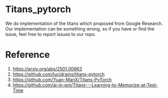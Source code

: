 # Titans_pytorch
We do implementation of the titans which proposed from Google Research.      
Our implementation can be something wrong, so if you have or find the issue, feel free to report issues to our repo.

# Reference 
1. https://arxiv.org/abs/2501.00663
2. https://github.com/lucidrains/titans-pytorch
3. https://github.com/Yuan-ManX/Titans-PyTorch
4. https://github.com/ai-in-pm/Titans---Learning-to-Memorize-at-Test-Time
